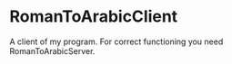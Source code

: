 # RomanToArabicClient
A client of my program. For correct functioning you need RomanToArabicServer.
